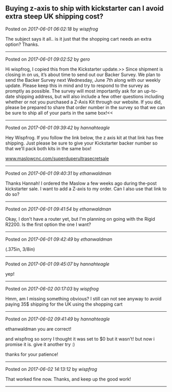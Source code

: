 ## Buying z-axis to ship with kickstarter can I avoid extra steep UK shipping cost?
Posted on *2017-06-01 06:02:18* by *wispfrog*

The subject says it all.. is it just that the shopping cart needs an extra option? Thanks.

---

Posted on *2017-06-01 09:02:52* by *gero*

Hi wispfrog, I copied this from the Kickstarter update.>>
Since shipment is closing in on us, it’s about time to send out our Backer Survey. We plan to send the Backer Survey next Wednesday, June 7th along with our weekly update. Please keep this in mind and try to respond to the survey as promptly as possible. The survey will most importantly ask for an up-to-date shipping address, but will also include a few other questions including whether or not you purchased a Z-Axis Kit through our website. If you did, please be prepared to share that order number in the survey so that we can be sure to ship all of your parts in the same box!<<

---

Posted on *2017-06-01 09:39:42* by *hannahteagle*

Hey Wispfrog. If you follow the link below, the z axis kit at that link has free shipping. Just please be sure to give your Kickstarter backer number so that we'll pack both kits in the same box!

www.maslowcnc.com/superduperultrasecretsale

---

Posted on *2017-06-01 09:40:31* by *ethanwaldman*

Thanks Hannah! I ordered the Maslow a few weeks ago during the-post kickstarter sale. I want to add a Z-axis to my order. Can I also use that link to do so?

---

Posted on *2017-06-01 09:41:54* by *ethanwaldman*

Okay, I don't have a router yet, but I'm planning on going with the Rigid R2200. Is the first option the one I want?

---

Posted on *2017-06-01 09:42:49* by *ethanwaldman*

(.375in, 3/8in)

---

Posted on *2017-06-01 09:45:07* by *hannahteagle*

yep!

---

Posted on *2017-06-02 00:17:03* by *wispfrog*

Hmm, am I missing something obvious? I still can not see anyway to avoid paying 35$ shipping for the UK using the shopping cart

---

Posted on *2017-06-02 09:41:49* by *hannahteagle*

ethanwaldman you are correct!

and wispfrog so sorry I thought it was set to $0 but it wasn't! but now i promise it is. give it another try :)

thanks for your patience!

---

Posted on *2017-06-02 14:13:12* by *wispfrog*

That worked fine now. Thanks, and keep up the good work!

---


